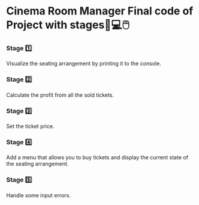 # Cinema Room Manager Final code of Project with stages:open_book::computer::computer_mouse:

### Stage :one:<br />
Visualize the seating arrangement by printing it to the console.
### Stage :two:<br />
Calculate the profit from all the sold tickets.
### Stage :three:<br />
Set the ticket price.
### Stage :four:<br />
Add a menu that allows you to buy tickets and display the current state of the seating arrangement.
### Stage :five:<br />
Handle some input errors.
